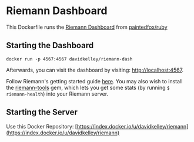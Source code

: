 # Riemann Dashboard

This Dockerfile runs the [Riemann Dashboard](https://github.com/aphyr/riemann-dash) from [paintedfox/ruby](https://index.docker.io/u/davidkelley/riemann-dash)

## Starting the Dashboard

```
docker run -p 4567:4567 davidkelley/riemann-dash
```

Afterwards, you can visit the dashboard by visiting: [http://localhost:4567](http://localhost:4567).

Follow Riemann's getting started guide [here](http://riemann.io/quickstart.html). You may also wish to install the [riemann-tools](https://github.com/aphyr/riemann-tools) gem, which lets you get some stats (by running `$ riemann-health`) into your Riemann server.

## Starting the Server

Use this Docker Repository: [https://index.docker.io/u/davidkelley/riemann](https://index.docker.io/u/davidkelley/riemann)